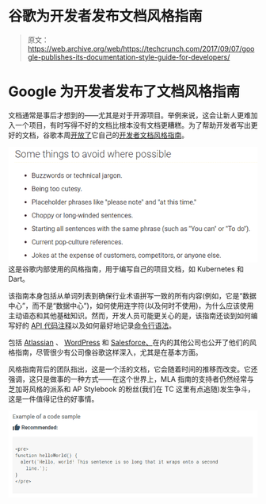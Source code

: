# 谷歌为开发者发布文档风格指南

> 原文：<https://web.archive.org/web/https://techcrunch.com/2017/09/07/google-publishes-its-documentation-style-guide-for-developers/>

# Google 为开发者发布了文档风格指南

文档通常是事后才想到的——尤其是对于开源项目。举例来说，这会让新人更难加入一个项目，有时写得不好的文档比根本没有文档更糟糕。为了帮助开发者写出更好的文档，谷歌本周[开放了](https://web.archive.org/web/20230315095320/https://developers.googleblog.com/2017/09/making-google-developers-documentation.html)它自己的[开发者文档风格指南](https://web.archive.org/web/20230315095320/https://developers.google.com/style/)。

[![](img/c69d3ba8c2f52b4063900e46841f876b.png)](https://web.archive.org/web/20230315095320/https://techcrunch.com/wp-content/uploads/2017/09/2017-09-07_1026.png) 这是谷歌内部使用的风格指南，用于编写自己的项目文档，如 Kubernetes 和 Dart。

该指南本身包括从单词列表到确保行业术语拼写一致的所有内容(例如，它是“数据中心”，而不是“数据中心”)，如何使用连字符(以及何时不使用)，为什么应该使用主动语态和其他基础知识。然而，开发人员可能更关心的是，该指南还谈到如何编写好的 [API 代码注释](https://web.archive.org/web/20230315095320/https://developers.google.com/style/api-reference-comments)以及如何最好地记录[命令行语法](https://web.archive.org/web/20230315095320/https://developers.google.com/style/code-syntax)。

包括 [Atlassian](https://web.archive.org/web/20230315095320/https://developer.atlassian.com/about/style-guide-for-the-atlassian-developer-documentation) 、 [WordPress](https://web.archive.org/web/20230315095320/https://developer.wordpress.com/themes/documentation-style-guide/) 和 [Salesforce、](https://web.archive.org/web/20230315095320/https://developer.salesforce.com/docs/atlas.en-us.salesforce_pubs_style_guide.meta/salesforce_pubs_style_guide/overview.htm)在内的其他公司也公开了他们的风格指南，尽管很少有公司像谷歌这样深入，尤其是在基本方面。

风格指南背后的团队指出，这是一个活的文档，它会随着时间的推移而改变。它还强调，这只是做事的一种方式——在这个世界上，MLA 指南的支持者仍然经常与芝加哥风格的派系和 AP Stylebook 的粉丝(我们在 TC 这里有点追随)发生争斗，这是一件值得记住的好事情。

[![](img/40289998db88283b68c0be48caf45a01.png)](https://web.archive.org/web/20230315095320/https://techcrunch.com/wp-content/uploads/2017/09/2017-09-07_1112.png)